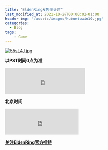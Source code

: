 ```yaml
---
title: "EldenRing发售倒计时"
last_modified_at: 2021-10-26T00:00:02-01:00
header-img: "/assets/images/kubuntuwin10.jpg"
categories:
  - Blog
tags:
    - Game
---
```




[![55sL4J.jpg](https://z3.ax1x.com/2021/10/26/55sL4J.jpg)](https://imgtu.com/i/55sL4J)

**以PST时间0点为准**

<iframe src="https://free.timeanddate.com/countdown/i81hshvv/n137/cf12/cm0/cu4/ct0/cs0/ca0/co1/cr0/ss0/cac000/cpc000/pcfff/tcfff/fn2/fs120/szw448/szh189/tat%E7%A6%BBElden%20Ring%E5%8F%91%E5%94%AE%E8%BF%98%E6%9C%89/tac000/tptElden%20Ring%E5%B7%B2%E5%8F%91%E5%94%AE/tpc000/iso2022-02-25T00:00:00" allowtransparency="true" frameborder="0" width="261" height="86"></iframe>

**北京时间**

<iframe src="https://free.timeanddate.com/countdown/i81hshvv/n137/cf12/cm0/cu4/ct0/cs0/ca0/co1/cr0/ss0/cac000/cpc000/pcfff/tcfff/fn2/fs120/szw448/szh189/tat%E7%A6%BB%E6%9C%AC%E5%91%A8%E5%AE%98%E6%8E%A8%E6%9B%B4%E6%96%B0%E8%BF%98%E6%9C%89/tac000/tpt%E6%9C%AC%E5%91%A8%E5%AE%98%E6%8E%A8%E5%B7%B2%E6%9B%B4%E6%96%B0/tpc000/iso2021-10-29T00:00:00" allowtransparency="true" frameborder="0" width="240" height="86"></iframe>

**[关注EldenRing官方推特](https://twitter.com/eldenring)**

